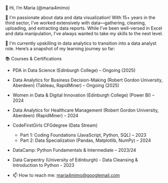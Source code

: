 👋 Hi, I’m Maria (@maria4mimo)

👀 I'm passionate about data and data visualization! With 15+ years in the third sector, I’ve worked extensively with data—gathering, cleaning, uploading, and extracting data reports. While I’ve been well-versed in Excel and data manipulation, I’ve always wanted to take my skills to the next level.

🌱 I'm currently upskilling in data analytics to transition into a data analyst role. Here’s a snapshot of my learning journey so far:

📚 Courses & Certifications
- PDA in Data Science (Edinburgh College) – Ongoing (2025)
- Data Analytics for Business Decision-Making (Robert Gordon University, Aberdeen) (Tableau, RapidMiner) – Ongoing (2025)
- Women in Data & Digital Innovation (Edinburgh College) (Power BI) – 2024
- Data Analytics for Healthcare Management (Robert Gordon University, Aberdeen) (RapidMiner) – 2024
- CodeFirstGirls CFGdegree (Data Stream)
  - Part 1: Coding Foundations (JavaScript, Python, SQL) – 2023
  - Part 2: Data Specialization (Pandas, Matplotlib, NumPy) – 2024
- DataCamp: Python Fundamentals & Intermediate – 2023/24
- Data Carpentry (University of Edinburgh) - Data Cleansing & Introduction to Python - 2023
  
- 📫 How to reach me: maria4mimo@googlemail.com

<!---
maria4mimo/maria4mimo is a ✨ special ✨ repository because its `README.md` (this file) appears on your GitHub profile.
You can click the Preview link to take a look at your changes.
--->
